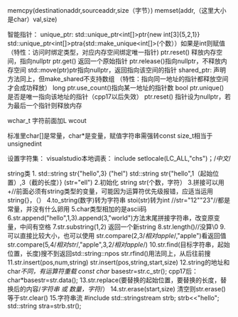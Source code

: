 ﻿
memcpy(destinationaddr,sourceaddr,size（字节）)
memset(addr,（这里大小是char）val,size)

智能指针：
unique_ptr:
 std::unique_ptr<int[]>ptr{new int[3]{5,2,1}}
 std::unique_ptr<int[]>ptra{std::make_unique<int[]>(个数））如果是int则赋值
 （特性：访问时绑定类型，对应内存空间绑定唯一指针)
 ptr.reset()    释放内存空间，指向nullptr
 ptr.get()       返回一个原始指针
 ptr.release()指向nullptr，不释放内存空间
 std::move(ptr)ptr指向nullptr，返回指向该空间的指针
shared_ptr:
声明方法同上，但make_shared不支持数组
（特性：指向同一地址的指针都释放空间才会成功释放）
long ptr.use_count()指向某一地址的指针数 
bool ptr.unique()      是否是唯一指向该地址的指针（cpp17以后失效）
ptr.reset()                  指针设为nullptr，若为最后一个指针则释放内存

wchar_t
字符前面加L 
wcout

标准里char[]是常量，char*是变量，赋值字符串需强转const
size_t相当于unsignedint

设置字符集：
visualstudio本地调表：
include<locale>
setlocale(LC_ALL,"chs")；/*中文*/

string类
1.
std::string str{"hello",3}
("hel")
std::string str{"hello",1（起始位置）,3（截的长度）}
(str="ell")
2.初始化
string str(个数，字符）
3.拼接可以用+//前面必须有string类型的变量，可能因为运算符优先级报错，应适当运用string{}，（）
4.to_string(数字)转为字符串
stoi(str)转为int
//str="12""23"//都是常量，并没有什么卵用
5.char类型相加的是ascii码
6.str.append("hello",1,3).append(3,"world")方法末尾拼接字符串，改变原变量，中间有空格
7.str.substring(1,2)  返回一个新string
8.str.length()//没算\0
9.可以直接比较大小，也可以使用
str.compare(2,3/*相对apple*/,"apple")看返回值
str.compare(5,4/*相对str*/,"apple",3,2/*相对apple*/)
10.str.find(目标字符串，起始位置，长度)搜不到返回std::string::npos
     str.rfind()用法同上，从后往前搜
11.str.insert(pos,num,string)
     str.insert(pos,string,start,size)
 12.string的地址和char*不同，有运算符重载
 const char* basestr=str.c_str();
 cpp17后： char*basestr=str.data();
 13.str.replace(要替换的起始位置，要替换的长度，替换后的内容/*字符串 或 数量，字符*/）
 14.str.erase(start,size)
 清空则str.erase()等于str.clear()
 15.字符串流
 #include<sstream>
 std::stringstream strb;
 strb<<"hello";
 std::string stra=strb.str();

